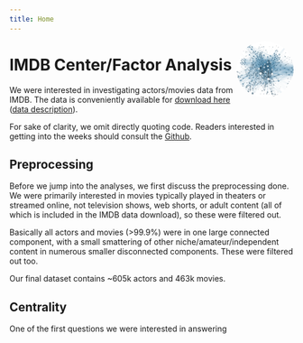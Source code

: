 ```yaml
---
title: Home
---
```


<img src="assets/img/icon.png" style="max-width:20%;min-width:40px;float:right;border-radius:50%" alt="Github repo" />

# IMDB Center/Factor Analysis

We were interested in investigating actors/movies data from IMDB. The data is conveniently available for [download here](https://datasets.imdbws.com/) ([data description](https://www.imdb.com/interfaces/)).

For sake of clarity, we omit directly quoting code. Readers interested in getting into the weeks should consult the [Github](https://github.com/bwu62/992Project).

## Preprocessing

Before we jump into the analyses, we first discuss the preprocessing done. We were primarily interested in movies typically played in theaters or streamed online, not television shows, web shorts, or adult content (all of which is included in the IMDB data download), so these were filtered out.

Basically all actors and movies (>99.9%) were in one large connected component, with a small smattering of other niche/amateur/independent content in numerous smaller disconnected components. These were filtered out too.

Our final dataset contains ~605k actors and 463k movies.

## Centrality

One of the first questions we were interested in answering
